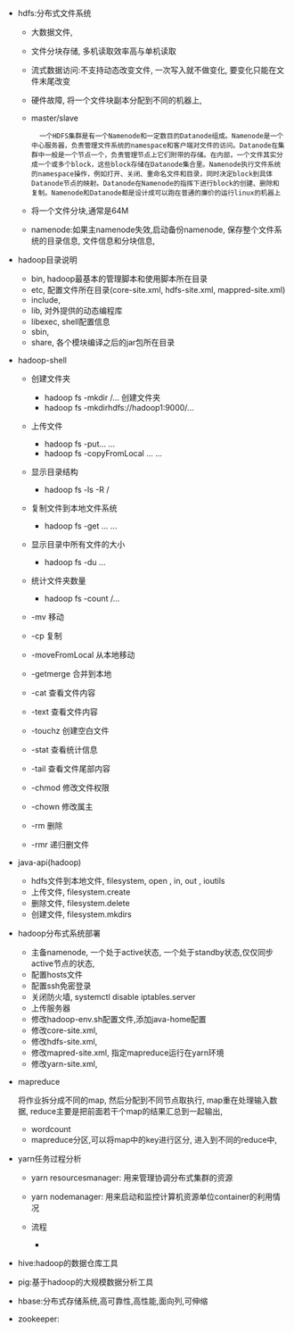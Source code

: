 - hdfs:分布式文件系统

    - 大数据文件,
    - 文件分块存储, 多机读取效率高与单机读取
    - 流式数据访问:不支持动态改变文件, 一次写入就不做变化, 要变化只能在文件末尾改变
    - 硬件故障, 将一个文件块副本分配到不同的机器上, 
    - master/slave

            一个HDFS集群是有一个Namenode和一定数目的Datanode组成。Namenode是一个中心服务器，负责管理文件系统的namespace和客户端对文件的访问。Datanode在集群中一般是一个节点一个，负责管理节点上它们附带的存储。在内部，一个文件其实分成一个或多个block，这些block存储在Datanode集合里。Namenode执行文件系统的namespace操作，例如打开、关闭、重命名文件和目录，同时决定block到具体Datanode节点的映射。Datanode在Namenode的指挥下进行block的创建、删除和复制。Namenode和Datanode都是设计成可以跑在普通的廉价的运行linux的机器上
     - 将一个文件分块,通常是64M
     - namenode:如果主namenode失效,启动备份namenode, 保存整个文件系统的目录信息, 文件信息和分块信息,

- hadoop目录说明

    - bin, hadoop最基本的管理脚本和使用脚本所在目录
    - etc, 配置文件所在目录(core-site.xml, hdfs-site.xml, mappred-site.xml)
    - include, 
    - lib, 对外提供的动态编程库
    - libexec, shell配置信息
    - sbin, 
    - share, 各个模块编译之后的jar包所在目录    
- hadoop-shell

    - 创建文件夹
        - hadoop fs -mkdir /... 创建文件夹
        - hadoop fs -mkdirhdfs://hadoop1:9000/...
    - 上传文件
        - hadoop fs -put... ...
        - hadoop fs -copyFromLocal ... ...

    - 显示目录结构

        - hadoop fs -ls -R /
    - 复制文件到本地文件系统

        - hadoop fs -get ... ...

    - 显示目录中所有文件的大小

        - hadoop fs  -du ...

    - 统计文件夹数量

        - hadoop fs -count /...

    - -mv 移动

    - -cp 复制

    - -moveFromLocal 从本地移动
    - -getmerge 合并到本地

    - -cat 查看文件内容
    - -text 查看文件内容
    - -touchz 创建空白文件
    - -stat 查看统计信息
    - -tail 查看文件尾部内容
    - -chmod 修改文件权限
    - -chown 修改属主
    - -rm 删除
    - -rmr 递归删文件
    
- java-api(hadoop)
    
    - hdfs文件到本地文件, filesystem, open , in, out , ioutils
    - 上传文件, filesystem.create
    - 删除文件, filesystem.delete
    - 创建文件, filesystem.mkdirs

- hadoop分布式系统部署

    - 主备namenode, 一个处于active状态, 一个处于standby状态,仅仅同步active节点的状态, 
    - 配置hosts文件
    - 配置ssh免密登录
    - 关闭防火墙, systemctl disable iptables.server
    - 上传服务器
    - 修改hadoop-env.sh配置文件,添加java-home配置
    - 修改core-site.xml, 
    - 修改hdfs-site.xml, 
    - 修改mapred-site.xml, 指定mapreduce运行在yarn环境
    - 修改yarn-site.xml, 

- mapreduce

    将作业拆分成不同的map, 然后分配到不同节点取执行, map重在处理输入数据, reduce主要是把前面若干个map的结果汇总到一起输出,
    - wordcount
    - mapreduce分区,可以将map中的key进行区分, 进入到不同的reduce中,

- yarn任务过程分析
    - yarn resourcesmanager: 用来管理协调分布式集群的资源
    - yarn nodemanager: 用来启动和监控计算机资源单位container的利用情况
    - 流程

        - 
- hive:hadoop的数据仓库工具

- pig:基于hadoop的大规模数据分析工具

- hbase:分布式存储系统,高可靠性,高性能,面向列,可伸缩

- zookeeper: